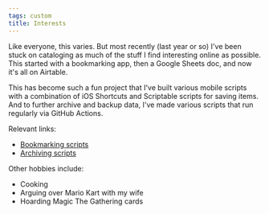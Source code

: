 ```yaml
---
tags: custom
title: Interests
---
```


Like everyone, this varies. But most recently (last year or so) I've been stuck on cataloging as much of the stuff I find interesting online as possible. This started with a bookmarking app, then a Google Sheets doc, and now it's all on Airtable.

This has become such a fun project that I've built various mobile scripts with a combination of iOS Shortcuts and Scriptable scripts for saving items. And to further archive and backup data, I've made various scripts that run regularly via GitHub Actions.

Relevant links:
- [Bookmarking scripts](https://github.com/fourjuaneight/bookmarker)
- [Archiving scripts](https://github.com/fourjuaneight/archiver)

Other hobbies include:
- Cooking
- Arguing over Mario Kart with my wife
- Hoarding Magic The Gathering cards